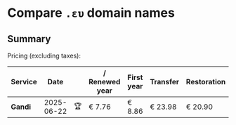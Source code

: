 # Compare `.ευ` domain names

## Summary

Pricing (excluding taxes):

| Service | Date |  | / Renewed year | First year | Transfer | Restoration |
|--|--|--|--|--|--|--|
| **Gandi** | 2025-06-22 | 🏆 | € 7.76 | € 8.86 | € 23.98 | € 20.90 |

